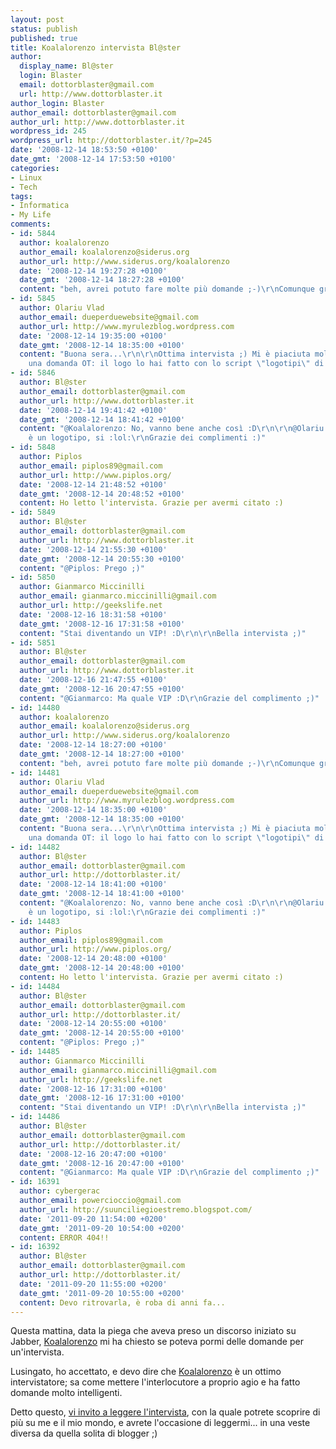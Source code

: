 ```yaml
---
layout: post
status: publish
published: true
title: Koalalorenzo intervista Bl@ster
author:
  display_name: Bl@ster
  login: Blaster
  email: dottorblaster@gmail.com
  url: http://www.dottorblaster.it
author_login: Blaster
author_email: dottorblaster@gmail.com
author_url: http://www.dottorblaster.it
wordpress_id: 245
wordpress_url: http://dottorblaster.it/?p=245
date: '2008-12-14 18:53:50 +0100'
date_gmt: '2008-12-14 17:53:50 +0100'
categories:
- Linux
- Tech
tags:
- Informatica
- My Life
comments:
- id: 5844
  author: koalalorenzo
  author_email: koalalorenzo@siderus.org
  author_url: http://www.siderus.org/koalalorenzo
  date: '2008-12-14 19:27:28 +0100'
  date_gmt: '2008-12-14 18:27:28 +0100'
  content: "beh, avrei potuto fare molte più domande ;-)\r\nComunque grazie a te!"
- id: 5845
  author: Olariu Vlad
  author_email: dueperduewebsite@gmail.com
  author_url: http://www.myrulezblog.wordpress.com
  date: '2008-12-14 19:35:00 +0100'
  date_gmt: '2008-12-14 18:35:00 +0100'
  content: "Buona sera...\r\n\r\nOttima intervista ;) Mi è piaciuta molto ;)\r\nHo
    una domanda OT: il logo lo hai fatto con lo script \"logotipi\" di the gimp vero?"
- id: 5846
  author: Bl@ster
  author_email: dottorblaster@gmail.com
  author_url: http://www.dottorblaster.it
  date: '2008-12-14 19:41:42 +0100'
  date_gmt: '2008-12-14 18:41:42 +0100'
  content: "@Koalalorenzo: No, vanno bene anche così :D\r\n\r\n@Olariu Vlad: Il logo
    è un logotipo, si :lol:\r\nGrazie dei complimenti :)"
- id: 5848
  author: Piplos
  author_email: piplos89@gmail.com
  author_url: http://www.piplos.org/
  date: '2008-12-14 21:48:52 +0100'
  date_gmt: '2008-12-14 20:48:52 +0100'
  content: Ho letto l'intervista. Grazie per avermi citato :)
- id: 5849
  author: Bl@ster
  author_email: dottorblaster@gmail.com
  author_url: http://www.dottorblaster.it
  date: '2008-12-14 21:55:30 +0100'
  date_gmt: '2008-12-14 20:55:30 +0100'
  content: "@Piplos: Prego ;)"
- id: 5850
  author: Gianmarco Miccinilli
  author_email: gianmarco.miccinilli@gmail.com
  author_url: http://geekslife.net
  date: '2008-12-16 18:31:58 +0100'
  date_gmt: '2008-12-16 17:31:58 +0100'
  content: "Stai diventando un VIP! :D\r\n\r\nBella intervista ;)"
- id: 5851
  author: Bl@ster
  author_email: dottorblaster@gmail.com
  author_url: http://www.dottorblaster.it
  date: '2008-12-16 21:47:55 +0100'
  date_gmt: '2008-12-16 20:47:55 +0100'
  content: "@Gianmarco: Ma quale VIP :D\r\nGrazie del complimento ;)"
- id: 14480
  author: koalalorenzo
  author_email: koalalorenzo@siderus.org
  author_url: http://www.siderus.org/koalalorenzo
  date: '2008-12-14 18:27:00 +0100'
  date_gmt: '2008-12-14 18:27:00 +0100'
  content: "beh, avrei potuto fare molte più domande ;-)\r\nComunque grazie a te!"
- id: 14481
  author: Olariu Vlad
  author_email: dueperduewebsite@gmail.com
  author_url: http://www.myrulezblog.wordpress.com
  date: '2008-12-14 18:35:00 +0100'
  date_gmt: '2008-12-14 18:35:00 +0100'
  content: "Buona sera...\r\n\r\nOttima intervista ;) Mi è piaciuta molto ;)\r\nHo
    una domanda OT: il logo lo hai fatto con lo script \"logotipi\" di the gimp vero?"
- id: 14482
  author: Bl@ster
  author_email: dottorblaster@gmail.com
  author_url: http://dottorblaster.it/
  date: '2008-12-14 18:41:00 +0100'
  date_gmt: '2008-12-14 18:41:00 +0100'
  content: "@Koalalorenzo: No, vanno bene anche così :D\r\n\r\n@Olariu Vlad: Il logo
    è un logotipo, si :lol:\r\nGrazie dei complimenti :)"
- id: 14483
  author: Piplos
  author_email: piplos89@gmail.com
  author_url: http://www.piplos.org/
  date: '2008-12-14 20:48:00 +0100'
  date_gmt: '2008-12-14 20:48:00 +0100'
  content: Ho letto l'intervista. Grazie per avermi citato :)
- id: 14484
  author: Bl@ster
  author_email: dottorblaster@gmail.com
  author_url: http://dottorblaster.it/
  date: '2008-12-14 20:55:00 +0100'
  date_gmt: '2008-12-14 20:55:00 +0100'
  content: "@Piplos: Prego ;)"
- id: 14485
  author: Gianmarco Miccinilli
  author_email: gianmarco.miccinilli@gmail.com
  author_url: http://geekslife.net
  date: '2008-12-16 17:31:00 +0100'
  date_gmt: '2008-12-16 17:31:00 +0100'
  content: "Stai diventando un VIP! :D\r\n\r\nBella intervista ;)"
- id: 14486
  author: Bl@ster
  author_email: dottorblaster@gmail.com
  author_url: http://dottorblaster.it/
  date: '2008-12-16 20:47:00 +0100'
  date_gmt: '2008-12-16 20:47:00 +0100'
  content: "@Gianmarco: Ma quale VIP :D\r\nGrazie del complimento ;)"
- id: 16391
  author: cybergerac
  author_email: powercioccio@gmail.com
  author_url: http://suunciliegioestremo.blogspot.com/
  date: '2011-09-20 11:54:00 +0200'
  date_gmt: '2011-09-20 10:54:00 +0200'
  content: ERROR 404!!
- id: 16392
  author: Bl@ster
  author_email: dottorblaster@gmail.com
  author_url: http://dottorblaster.it/
  date: '2011-09-20 11:55:00 +0200'
  date_gmt: '2011-09-20 10:55:00 +0200'
  content: Devo ritrovarla, è roba di anni fa...
---
```

<p>Questa mattina, data la piega che aveva preso un discorso iniziato su Jabber, <a href="http://www.siderus.org/koalalorenzo/">Koalalorenzo</a> mi ha chiesto se poteva pormi delle domande per un'intervista.</p>
<p>Lusingato, ho accettato, e devo dire che <a href="http://www.siderus.org/koalalorenzo/">Koalalorenzo</a> è un ottimo intervistatore; sa come mettere l'interlocutore a proprio agio e ha fatto domande molto intelligenti.</p>
<p>Detto questo, <a href="http://www.siderus.org/koalalorenzo/?x=entry:entry081214-184358">vi invito a leggere l'intervista</a>, con la quale potrete scoprire di più su me e il mio mondo, e avrete l'occasione di leggermi... in una veste diversa da quella solita di blogger ;)</p>
